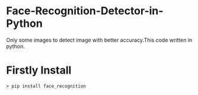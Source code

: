 # Face-Recognition-Detector-in-Python
Only some images to detect image with better accuracy.This code written in python.

# Firstly Install
	> pip install face_recognition
